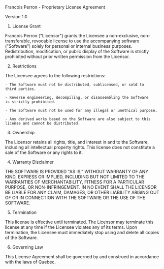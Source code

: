 Francois Perron - Proprietary License Agreement

Version 1.0

1. License Grant

Francois Perron ("Licensor") grants the Licensee a non-exclusive,
non-transferable, revocable license to use the accompanying
software ("Software") solely for personal or internal business
purposes. Redistribution, modification, or public display of the Software
is strictly prohibited without prior written permission from the Licensor.

2. Restrictions

The Licensee agrees to the following restrictions:

    - The Software must not be distributed, sublicensed, or sold to
    third parties.

    - Reverse engineering, decompiling, or disassembling the Software
    is strictly prohibited.

    - The Software must not be used for any illegal or unethical purpose.

    - Any derived works based on the Software are also subject to this
    license and cannot be distributed.

3. Ownership

The Licensor retains all rights, title, and interest in and to the
Software, including all intellectual property rights. This license does
not constitute a sale of the Software or any rights to it.

4. Warranty Disclaimer

THE SOFTWARE IS PROVIDED "AS IS," WITHOUT WARRANTY OF ANY KIND, EXPRESS OR
IMPLIED, INCLUDING BUT NOT LIMITED TO THE WARRANTIES OF MERCHANTABILITY,
FITNESS FOR A PARTICULAR PURPOSE, OR NON-INFRINGEMENT. IN NO EVENT SHALL
THE LICENSOR BE LIABLE FOR ANY CLAIM, DAMAGES, OR OTHER LIABILITY ARISING
OUT OF OR IN CONNECTION WITH THE SOFTWARE OR THE USE OF THE SOFTWARE.

5. Termination

This license is effective until terminated. The Licensor may terminate
this license at any time if the Licensee violates any of its terms. Upon
termination, the Licensee must immediately stop using and delete all
copies of the Software.

6. Governing Law

This License Agreement shall be governed by and construed in accordance
with the laws of Quebec.
